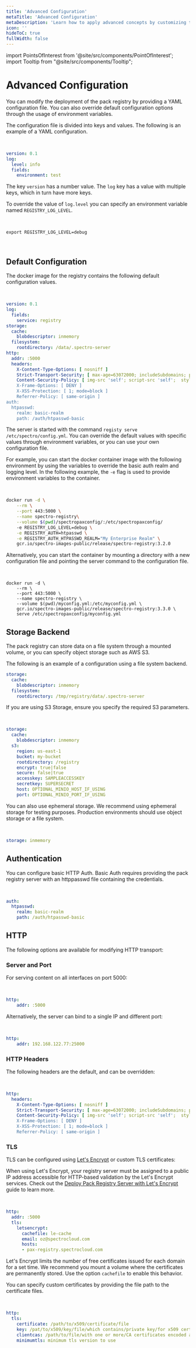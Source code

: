 ```yaml
---
title: 'Advanced Configuration'
metaTitle: 'Advanced Configuration'
metaDescription: 'Learn how to apply advanced concepts by customizing the deployments of the Packs registry.'
icon: ''
hideToC: true
fullWidth: false
---
```





import PointsOfInterest from '@site/src/components/PointOfInterest';
import Tooltip from "@site/src/components/Tooltip";


# Advanced Configuration

You can modify the deployment of the pack registry by providing a YAML configuration file. You can also override default configuration options through the usage of environment variables.

The configuration file is divided into keys and values. The following is an example of a YAML configuration.

<br />

```yaml
version: 0.1
log:
  level: info
  fields:
    environment: test
```


The key `version` has a number value. The `log` key has a value with multiple keys, which in turn have more keys.

To override the value of `log.level` you can specify an environment variable named
`REGISTRY_LOG_LEVEL`.

<br />

```shell
export REGISTRY_LOG_LEVEL=debug
```

<br />

## Default Configuration

The docker image for the registry contains the following default configuration values.

<br />

```yaml
version: 0.1
log:
  fields:
    service: registry
storage:
  cache:
    blobdescriptor: inmemory
  filesystem:
    rootdirectory: /data/.spectro-server
http:
  addr: :5000
  headers:
    X-Content-Type-Options: [ nosniff ]
    Strict-Transport-Security: [ max-age=63072000; includeSubdomains; preload ]
    Content-Security-Policy: [ img-src 'self'; script-src 'self';  style-src 'self ]
    X-Frame-Options: [ DENY ]
    X-XSS-Protection: [ 1; mode=block ]
    Referrer-Policy: [ same-origin ]
auth:
  htpasswd:
    realm: basic-realm
    path: /auth/htpasswd-basic
```

The server is started with the command `registy serve /etc/spectro/config.yml`.
You can override the default values with specific values through environment
variables, or you can use your own configuration file.

For example, you can start the docker container image with the following environment by using the
variables to override the basic auth realm and logging level. In the following example, the `-e` flag is used to provide environment variables to the container.

<br />

```bash
docker run -d \
    --rm \
    --port 443:5000 \
    --name spectro-registry\
    --volume $(pwd)/spectropaxconfig/:/etc/spectropaxconfig/
    -e REGISTRY_LOG_LEVEL=debug \
    -e REGISTRY_AUTH=htpasswd \
    -e REGISTRY_AUTH_HTPASSWD_REALM="My Enterprise Realm" \
    gcr.io/spectro-images-public/release/spectro-registry:3.2.0
```

Alternatively, you can start the container by mounting a directory with a new configuration file and pointing the server command to the configuration file.

<br />

```shell
docker run -d \
    --rm \
    --port 443:5000 \
    --name spectro-registry \
    --volume $(pwd)/myconfig.yml:/etc/myconfig.yml \
    gcr.io/spectro-images-public/release/spectro-registry:3.3.0 \
    serve /etc/spectropaxconfig/myconfig.yml
```
## Storage Backend

The pack registry can store data on a file system through a mounted
volume, or you can specify object storage such as AWS S3.

The following is an example of a configuration using a file system backend.

```yaml
storage:
  cache:
    blobdescriptor: inmemory
  filesystem:
    rootdirectory: /tmp/registry/data/.spectro-server
```

If you are using S3 Storage, ensure you specify the required S3 parameters.

<br />

```yaml
storage:
  cache:
    blobdescriptor: inmemory
  s3:
    region: us-east-1
    bucket: my-bucket
    rootdirectory: /registry
    encrypt: true|false
    secure: false|true
    accesskey: SAMPLEACCESSKEY
    secretkey: SUPERSECRET
    host: OPTIONAL_MINIO_HOST_IF_USING
    port: OPTIONAL_MINIO_PORT_IF_USING
```

You can also use ephemeral storage. We recommend using ephemeral storage for testing purposes. Production environments should use object storage or a file system.

<br />

```yaml
storage: inmemory
```

## Authentication

You can configure basic HTTP Auth. Basic Auth requires providing the pack registry server with an httppasswd file containing the credentials.

<br />

```yaml
auth:
  htpasswd:
    realm: basic-realm
    path: /auth/htpasswd-basic
```

## HTTP

The following options are available for modifying HTTP transport:

### Server and Port

For serving content on all interfaces on port 5000:

<br />

```yaml
http:
    addr: :5000
```
Alternatively, the server can bind to a single IP and different port:

<br />

```yaml
http:
    addr: 192.168.122.77:25000
```
### HTTP Headers

The following headers are the default, and can be overridden:

<br />

```yaml
http:
  headers:
    X-Content-Type-Options: [ nosniff ]
    Strict-Transport-Security: [ max-age=63072000; includeSubdomains; preload ]
    Content-Security-Policy: [ img-src 'self'; script-src 'self';  style-src 'self ]
    X-Frame-Options: [ DENY ]
    X-XSS-Protection: [ 1; mode=block ]
    Referrer-Policy: [ same-origin ]
```
### TLS

TLS can be configured using [Let's Encrypt](https://letsencrypt.org) or custom TLS certificates:

When using Let's Encrypt, your registry server must be assigned to a public IP address accessible for HTTP-based validation by the Let's Encrypt services. Check out the [Deploy Pack Registry Server with Let's Encrypt](/registries-and-packs/adding-a-custom-registry#deploypackregistryserverwithletsencrypt) guide to learn more.

<br />

```yaml
http:
  addr: :5000
  tls:
    letsencrypt:
      cachefile: le-cache
      email: oz@spectrocloud.com
      hosts:
      - pax-registry.spectrocloud.com
```

Let's Encrypt limits the number of free certificates issued for each domain for a set time.
We recommend you mount a volume where the certificates are permanently stored. Use the
option `cachefile` to enable this behavior.

You can specify custom certificates by providing the file path to the certificate files.

<br />

```yaml
http:
  tls:
    certificate: /path/to/x509/certificate/file
    key: /pat/to/x509/key/file/which contains/private key/for x509 certificate above
    clientcas: /path/to/file/with one or more/CA certificates encoded as PEM
    minimumtls: minimum tls version to use
```
